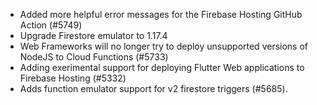 - Added more helpful error messages for the Firebase Hosting GitHub Action (#5749)
- Upgrade Firestore emulator to 1.17.4
- Web Frameworks will no longer try to deploy unsupported versions of NodeJS to Cloud Functions (#5733)
- Adding exerimental support for deploying Flutter Web applications to Firebase Hosting (#5332)
- Adds function emulator support for v2 firestore triggers (#5685).
